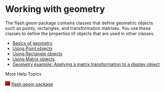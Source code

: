 # Working with geometry

The flash.geom package contains classes that define geometric objects such as
points, rectangles, and transformation matrixes. You use these classes to define
the properties of objects that are used in other classes.

- [Basics of geometry](./basics-of-geometry.md)
- [Using Point objects](./using-point-objects.md)
- [Using Rectangle objects](./using-rectangle-objects.md)
- [Using Matrix objects](./using-matrix-objects.md)
- [Geometry example: Applying a matrix transformation to a display object](./geometry-example-applying-a-matrix-transformation-to-a-display-object.md)

More Help Topics

![](../../img/flashplatformLinkIndicator.png)
[flash.geom package](https://help.adobe.com/en_US/FlashPlatform/reference/actionscript/3/flash/geom/package-detail.html)

